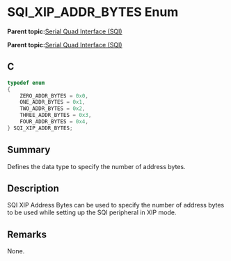 # SQI\_XIP\_ADDR\_BYTES Enum

**Parent topic:**[Serial Quad Interface \(SQI\)](GUID-326CDD39-D402-4A97-8EAE-F05FE8007D16.md)

**Parent topic:**[Serial Quad Interface \(SQI\)](GUID-B9F7682C-CDD7-434D-A0B9-D766F745A95A.md)

## C

```c
typedef enum
{
    ZERO_ADDR_BYTES = 0x0,
    ONE_ADDR_BYTES = 0x1,
    TWO_ADDR_BYTES = 0x2,
    THREE_ADDR_BYTES = 0x3,
    FOUR_ADDR_BYTES = 0x4,
} SQI_XIP_ADDR_BYTES;

```

## Summary

Defines the data type to specify the number of address bytes.

## Description

SQI XIP Address Bytes can be used to specify the number of address bytes to be used while setting up the SQI peripheral in XIP mode.

## Remarks

None.

